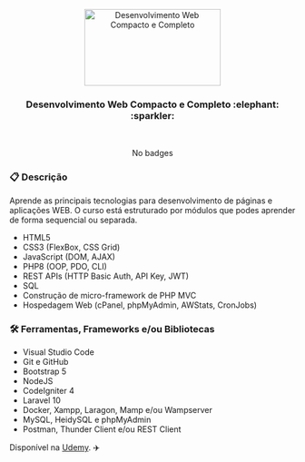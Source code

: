 <p align="center">
    <img src="https://img-b.udemycdn.com/course/240x135/5107432_b867_3.jpg" width="240" height="135" alt="Desenvolvimento Web Compacto e Completo" />
</p>

<h3 align="center">
    Desenvolvimento Web Compacto e Completo :elephant: :sparkler:
</h3>

<br>

<div align="center">

No badges

</div>

### :clipboard: Descrição

Aprende as principais tecnologias para desenvolvimento de páginas e aplicações WEB. O curso está estruturado por módulos que podes aprender de forma sequencial ou separada.

- HTML5
- CSS3 (FlexBox, CSS Grid)
- JavaScript (DOM, AJAX)
- PHP8 (OOP, PDO, CLI)
- REST APIs (HTTP Basic Auth, API Key, JWT)
- SQL
- Construção de micro-framework de PHP MVC
- Hospedagem Web (cPanel, phpMyAdmin, AWStats, CronJobs)

### :hammer_and_wrench: Ferramentas, Frameworks e/ou Bibliotecas

- Visual Studio Code
- Git e GitHub
- Bootstrap 5
- NodeJS
- CodeIgniter 4
- Laravel 10
- Docker, Xampp, Laragon, Mamp e/ou Wampserver
- MySQL, HeidySQL e phpMyAdmin
- Postman, Thunder Client e/ou REST Client



Disponível na [Udemy](https://www.udemy.com/course/desenvolvimento-web-compacto-e-completo/). :airplane: